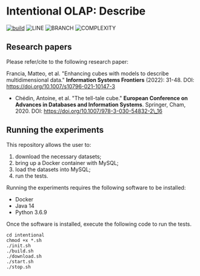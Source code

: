 # Intentional OLAP: Describe

[![build](https://github.com/big-unibo/describe/actions/workflows/build.yml/badge.svg)](https://github.com/big-unibo/describe/actions/workflows/build.yml)
![LINE](http://line.coverage.link)
![BRANCH](http://branch.coverage.link)
![COMPLEXITY](http://complexity.link)

## Research papers

Please refer/cite to the following research paper:

Francia, Matteo, et al. "Enhancing cubes with models to describe multidimensional data." **Information Systems Frontiers** (2022): 31-48. DOI: https://doi.org/10.1007/s10796-021-10147-3
- Chédin, Antoine, et al. "The tell-tale cube." **European Conference on Advances in Databases and Information Systems**. Springer, Cham, 2020. DOI: https://doi.org/10.1007/978-3-030-54832-2\_16

## Running the experiments

This repository allows the user to:
1. download the necessary datasets;
2. bring up a Docker container with MySQL;
3. load the datasets into MySQL;
4. run the tests.

Running the experiments requires the following software to be installed:
- Docker
- Java 14
- Python 3.6.9

Once the software is installed, execute the following code to run the tests.

    cd intentional
    chmod +x *.sh
    ./init.sh
    ./build.sh
    ./download.sh
    ./start.sh
    ./stop.sh
